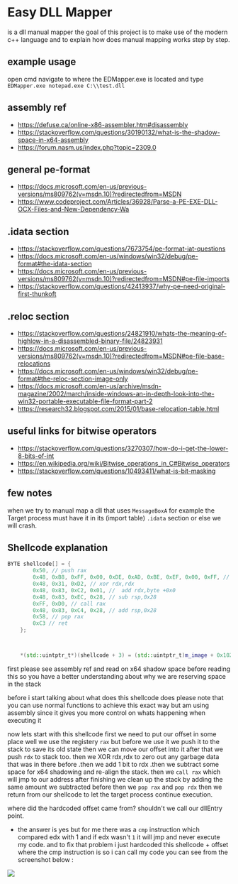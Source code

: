 # Easy DLL Mapper
is a dll manual mapper the goal of this project is to make use of the modern
c++ language and to explain how does manual mapping works step by step.

## example usage
open cmd navigate to where the EDMapper.exe is located and type
`EDMapper.exe notepad.exe C:\\test.dll` 

## assembly ref
- https://defuse.ca/online-x86-assembler.htm#disassembly
- https://stackoverflow.com/questions/30190132/what-is-the-shadow-space-in-x64-assembly
- https://forum.nasm.us/index.php?topic=2309.0

## general pe-format 
- https://docs.microsoft.com/en-us/previous-versions/ms809762(v=msdn.10)?redirectedfrom=MSDN
- https://www.codeproject.com/Articles/36928/Parse-a-PE-EXE-DLL-OCX-Files-and-New-Dependency-Wa

## .idata section 
- https://stackoverflow.com/questions/7673754/pe-format-iat-questions
- https://docs.microsoft.com/en-us/windows/win32/debug/pe-format#the-idata-section
- https://docs.microsoft.com/en-us/previous-versions/ms809762(v=msdn.10)?redirectedfrom=MSDN#pe-file-imports
- https://stackoverflow.com/questions/42413937/why-pe-need-original-first-thunkoft

## .reloc section 
- https://stackoverflow.com/questions/24821910/whats-the-meaning-of-highlow-in-a-disassembled-binary-file/24823931
- https://docs.microsoft.com/en-us/previous-versions/ms809762(v=msdn.10)?redirectedfrom=MSDN#pe-file-base-relocations
- https://docs.microsoft.com/en-us/windows/win32/debug/pe-format#the-reloc-section-image-only
- https://docs.microsoft.com/en-us/archive/msdn-magazine/2002/march/inside-windows-an-in-depth-look-into-the-win32-portable-executable-file-format-part-2
- https://research32.blogspot.com/2015/01/base-relocation-table.html


## useful links for bitwise operators
- https://stackoverflow.com/questions/3270307/how-do-i-get-the-lower-8-bits-of-int
- https://en.wikipedia.org/wiki/Bitwise_operations_in_C#Bitwise_operators
- https://stackoverflow.com/questions/10493411/what-is-bit-masking


## few notes
when we try to manual map a dll that uses `MessageBoxA` for example the Target
process must have it in its (import table) `.idata` section or else we will crash. 


## Shellcode explanation
``` c++
BYTE shellcode[] = {
		0x50, // push rax
		0x48, 0xB8, 0xFF, 0x00, 0xDE, 0xAD, 0xBE, 0xEF, 0x00, 0xFF, // mov rax,address
		0x48, 0x31, 0xD2, // xor rdx,rdx
		0x48, 0x83, 0xC2, 0x01, //  add rdx,byte +0x0
		0x48, 0x83, 0xEC, 0x28, // sub rsp,0x28
		0xFF, 0xD0, // call rax 
		0x48, 0x83, 0xC4, 0x28, // add rsp,0x28
		0x58, // pop rax
		0xC3 // ret
	};



	*(std::uintptr_t*)(shellcode + 3) = (std::uintptr_t)m_image + 0x1020; // Hardcoded offset
```

first please see assembly ref and read on x64 shadow space before reading this so you have a better understanding about why we are reserving space in the stack

before i start talking about what does this shellcode does please note that you can use normal functions to achieve this exact way but am using assembly since it gives you more control on whats happening when executing it


now lets start with this shellcode first we need to put our offset in some place well we use the registery `rax` but before we use it we push it to the stack to save its old state then we can move our offset into it after that we push `rdx` to stack too. then we XOR rdx,rdx to zero out any garbage data that was in there before .then we add 1 bit to rdx .then we subtract some space for x64 shadowing and re-align the stack. then we `call rax` which will jmp to our address after finishing we clean up the stack by adding the same amount we subtracted before then we `pop rax` and `pop rdx` then we return from our shellcode to let the target process continue execution.

where did the hardcoded offset came from? shouldn't we call our dllEntry point.

- the answer is yes but for me there was a `cmp` instruction which compared edx with 1 and if edx wasn't `1` it will jmp and never execute my code. and to fix that problem i just hardcoded this shellcode + offset where the cmp instruction is so i can call my code you can see from the screenshot below :


<img src="https://i.imgur.com/2J7L7pY.jpg">